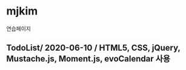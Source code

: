 # mjkim
 연습페이지

## TodoList/ 2020-06-10 / HTML5, CSS, jQuery, Mustache.js, Moment.js, evoCalendar 사용
